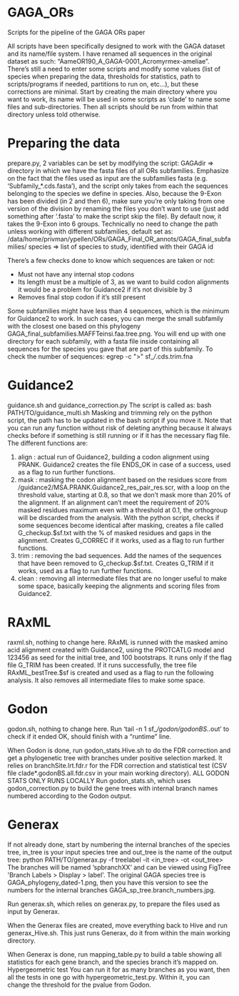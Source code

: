 # GAGA_ORs
Scripts for the pipeline of the GAGA ORs paper

All scripts have been specifically designed to work with the GAGA dataset and its name/file system. I have renamed all sequences in the original dataset as such: “AameOR190_A_GAGA-0001_Acromyrmex-ameliae”.
There’s still a need to enter some scripts and modify some values (list of species when preparing the data, thresholds for statistics, path to scripts/programs if needed, partitions to run on, etc…), but these corrections are minimal.
Start by creating the main directory where you want to work, its name will be used in some scripts as ‘clade’ to name some files and sub-directories. Then all scripts should be run from within that directory unless told otherwise.

# Preparing the data
prepare.py, 2 variables can be set by modifying the script:
GAGAdir => directory in which we have the fasta files of all ORs subfamilies. Emphasize on the fact that the files used as input are the subfamilies fasta (e.g. ‘Subfamily_*.cds.fasta’), and the script only takes from each the sequences belonging to the species we define in species. Also, because the 9-Exon has been divided (in 2 and then 6), make sure you’re only taking from one version of the division by renaming the files you don’t want to use (just add something after ‘.fasta’ to make the script skip the file). By default now, it takes the 9-Exon into 6 groups. Technically no need to change the path unless working with different subfamilies, default set as:
/data/home/privman/ypellen/ORs/GAGA_Final_OR_annots/GAGA_final_subfamilies/
species => list of species to study, identified with their GAGA id

There’s a few checks done to know which sequences are taken or not:
-	Must not have any internal stop codons
-	Its length must be a multiple of 3, as we want to build codon alignments it would be a problem for Guidance2 if it’s not divisible by 3
-	Removes final stop codon if it’s still present

Some subfamilies might have less than 4 sequences, which is the minimum for Guidance2 to work. In such cases, you can merge the small subfamily with the closest one based on this phylogeny GAGA_final_subfamilies.MAFFTeinsi.faa.tree.png.
You will end up with one directory for each subfamily, with a fasta file inside containing all sequences for the species you gave that are part of this subfamily.
To check the number of sequences: egrep -c ">" sf_*/*.cds.trim.fna

# Guidance2
guidance.sh and guidance_correction.py
 The script is called as: bash PATH/TO/guidance_multi.sh <function>
Masking and trimming rely on the python script, the path has to be updated in the bash script if you move it.
Note that you can run any function without risk of deleting anything because it always checks before if something is still running or if it has the necessary flag file.
The different functions are:
1.	align : actual run of Guidance2, building a codon alignment using PRANK. Guidance2 creates the file ENDS_OK in case of a success, used as a flag to run further functions.
2.	mask : masking the codon alignment based on the residues score from <subfamily>/guidance2/MSA.PRANK.Guidance2_res_pair_res.scr, with a loop on the threshold value, starting at 0.8, so that we don’t mask more than 20% of the alignment. If an alignment can’t meet the requirement of 20% masked residues maximum even with a threshold at 0.1, the orthogroup will be discarded from the analysis. With the python script, checks if some sequences become identical after masking, creates a file called G_checkup.$sf.txt with the % of masked residues and gaps in the alignment. Creates G_CORREC if it works, used as a flag to run further functions.
3.	trim : removing the bad sequences. Add the names of the sequences that have been removed to G_checkup.$sf.txt. Creates G_TRIM if it works, used as a flag to run further functions.
4.	clean : removing all intermediate files that are no longer useful to make some space, basically keeping the alignments and scoring files from Guidance2.

# RAxML
raxml.sh, nothing to change here.
RAxML is runned with the masked amino acid alignment created with Guidance2, using the PROTCATLG model and 123456 as seed for the initial tree, and 100 bootstraps.
It runs only if the flag file G_TRIM has been created.
If it runs successfully, the tree file RAxML_bestTree.$sf is created and used as a flag to run the following analysis.
It also removes all intermediate files to make some space.

# Godon
godon.sh, nothing to change here. Run ‘tail -n 1 sf_*/godon/godonBS.*.out’ to check if it ended OK, should finish with a “runtime” line.

When Godon is done, run godon_stats.Hive.sh to do the FDR correction and get a phylogenetic tree with branches under positive selection marked. It relies on branchSite.lrt.fdr.r for the FDR correction and statistical test (CSV file clade*.godonBS.all.fdr.csv in your main working directory).
ALL GODON STATS ONLY RUNS LOCALLY
Run godon_stats.sh, which uses godon_correction.py to build the gene trees with internal branch names numbered according to the Godon output. 

# Generax
If not already done, start by numbering the internal branches of the species tree, in_tree is your input species tree and out_tree is the name of the output tree:
python PATH/TO/generax.py -f treelabel -it <in_tree> -ot <out_tree>
The branches will be named ‘spbranchXX’ and can be viewed using FigTree  'Branch Labels > Display > label'.
The original GAGA species tree is GAGA_phylogeny_dated-1.png, then you have this version to see the numbers for the internal branches GAGA_sp_tree.branch_numbers.jpg.

Run generax.sh, which relies on generax.py, to prepare the files used as input by Generax.

When the Generax files are created, move everything back to Hive and run generax_Hive.sh. This just runs Generax, do it from within the main working directory.

When Generax is done, run mapping_table.py to build a table showing all statistics for each gene branch, and the species branch it’s mapped on.
Hypergeometric test
You can run it for as many branches as you want, then all the tests in one go with hypergeometric_test.py. Within it, you can change the threshold for the pvalue from Godon.

